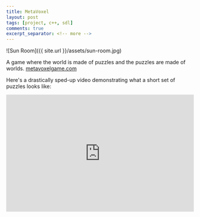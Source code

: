 ```yaml
---
title: MetaVoxel
layout: post
tags: [project, c++, sdl]
comments: true
excerpt_separator: <!-- more -->
---
```


![Sun Room]({{ site.url }}/assets/sun-room.jpg)

A game where the world is made of puzzles and the puzzles are made of worlds.
[metavoxelgame.com](http://metavoxelgame.com/)

<!-- more -->

Here's a drastically sped-up video demonstrating what a short set of puzzles looks like:

<iframe width="100%" height="315" src="https://www.youtube.com/embed/Y-gME_nfxLg" frameborder="0" allowfullscreen></iframe>